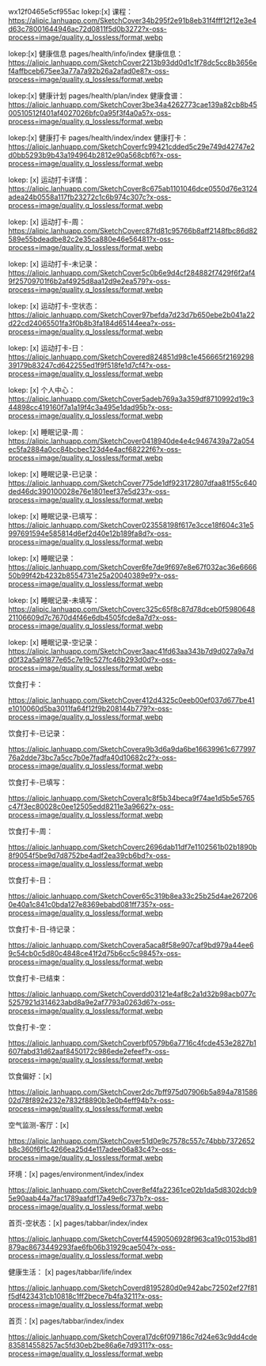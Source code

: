 wx12f0465e5cf955ac
lokep:[x]
课程：https://alipic.lanhuapp.com/SketchCover34b295f2e91b8eb31f4fff12f12e3e4d63c78001644946ac72d0811f5d0b3272?x-oss-process=image/quality,q_lossless/format,webp

lokep:[x] 健康信息 pages/health/info/index
健康信息：https://alipic.lanhuapp.com/SketchCover2213b93dd0d1c1f78dc5cc8b3656ef4affbceb675ee3a77a7a92b26a2afad0e8?x-oss-process=image/quality,q_lossless/format,webp

lokep:[x] 健康计划 pages/health/plan/index
健康食谱：https://alipic.lanhuapp.com/SketchCover3be34a4262773cae139a82cb8b4500510512f401af4027026bfc0a95f3f4a0a5?x-oss-process=image/quality,q_lossless/format,webp

lokep:[x] 健康打卡 pages/health/index/index
健康打卡：https://alipic.lanhuapp.com/SketchCoverfc99421cdded5c29e749d42747e2d0bb5293b9b43a194964b2812e90a568cbf6?x-oss-process=image/quality,q_lossless/format,webp

lokep: [x]
运动打卡详情：https://alipic.lanhuapp.com/SketchCover8c675ab1101046dce0550d76e3124adea24b0558a117fb23272c1c6b974c307c?x-oss-process=image/quality,q_lossless/format,webp

lokep: [x]
运动打卡-周：https://alipic.lanhuapp.com/SketchCoverc87fd81c95766b8aff2148fbc86d82589e55bdeadbe82c2e35ca880e46e56481?x-oss-process=image/quality,q_lossless/format,webp

lokep: [x]
运动打卡-未记录：https://alipic.lanhuapp.com/SketchCover5c0b6e9d4cf284882f7429f6f2af49f25709701f6b2af4925d8aa12d9e2ea579?x-oss-process=image/quality,q_lossless/format,webp

lokep: [x]
运动打卡-空状态：https://alipic.lanhuapp.com/SketchCover97befda7d23d7b650ebe2b041a22d22cd24065501fa3f0b8b3fa184d65144eea?x-oss-process=image/quality,q_lossless/format,webp

lokep: [x]
运动打卡-日：https://alipic.lanhuapp.com/SketchCovered824851d98c1e456665f216929839179b83247cd642255ed1f9f518fe1d7cf4?x-oss-process=image/quality,q_lossless/format,webp

lokep: [x]
个人中心：https://alipic.lanhuapp.com/SketchCover5adeb769a3a359df8710992d19c344898cc419160f7a1a19f4c3a495e1dad95b?x-oss-process=image/quality,q_lossless/format,webp

lokep: [x]
睡眠记录-周：https://alipic.lanhuapp.com/SketchCover0418940de4e4c9467439a72a054ec5fa2884a0cc84bcbec123d4e4acf68222f6?x-oss-process=image/quality,q_lossless/format,webp

lokep: [x]
睡眠记录-已记录：https://alipic.lanhuapp.com/SketchCover775de1df923172807dfaa81f55c640ded46dc390100028e76e1801eef37e5d23?x-oss-process=image/quality,q_lossless/format,webp

lokep: [x]
睡眠记录-已填写：https://alipic.lanhuapp.com/SketchCover023558198f617e3cce18f604c31e5997691594e585814d6ef2d40e12b189fa8d?x-oss-process=image/quality,q_lossless/format,webp

lokep: [x]
睡眠记录：https://alipic.lanhuapp.com/SketchCover6fe7de9f697e8e67f032ac36e666650b99f42b4232b8554731e25a20040389e9?x-oss-process=image/quality,q_lossless/format,webp

lokep: [x]
睡眠记录-未填写：https://alipic.lanhuapp.com/SketchCoverc325c65f8c87d78dceb0f598064821106609d7c7670d4f46e6db4505fcde8a7d?x-oss-process=image/quality,q_lossless/format,webp

lokep: [x]
睡眠记录-空记录：https://alipic.lanhuapp.com/SketchCover3aac41fd63aa343b7d9d027a9a7dd0f32a5a91877e65c7e19c527fc46b293d0d?x-oss-process=image/quality,q_lossless/format,webp

饮食打卡：

https://alipic.lanhuapp.com/SketchCover412d4325c0eeb00ef037d677be41e1010060d5ba3011fa64f12f9b208144b779?x-oss-process=image/quality,q_lossless/format,webp

饮食打卡-已记录：

https://alipic.lanhuapp.com/SketchCovera9b3d6a9da6be16639961c67799776a2dde73bc7a5cc7b0e7fadfa40d10682c2?x-oss-process=image/quality,q_lossless/format,webp

饮食打卡-已填写：

https://alipic.lanhuapp.com/SketchCovera1c8f5b34beca9f74ae1d5b5e5765c47f3ec80028c0ee12505edd8211e3a9662?x-oss-process=image/quality,q_lossless/format,webp

饮食打卡-周：

https://alipic.lanhuapp.com/SketchCoverc2696dab11df7e1102561b02b1890b8f9054f5be9d7d8752be4adf2ea39cb6bd?x-oss-process=image/quality,q_lossless/format,webp

饮食打卡-日：

https://alipic.lanhuapp.com/SketchCover65c319b8ea33c25b25d4ae2672060e40a1c841c0bda127e8369ebabd081ff735?x-oss-process=image/quality,q_lossless/format,webp

饮食打卡-日-待记录：

https://alipic.lanhuapp.com/SketchCovera5aca8f58e907caf9bd979a44ee69c54cb0c5d80c4848ce41f2d75b6cc5c9845?x-oss-process=image/quality,q_lossless/format,webp

饮食打卡-已结束：

https://alipic.lanhuapp.com/SketchCoverdd03121e4af8c2a1d32b98acb077c5257921d314623abd8a9e2af7793a0263d6?x-oss-process=image/quality,q_lossless/format,webp

饮食打卡-空：

https://alipic.lanhuapp.com/SketchCoverbf0579b6a7716c4fcde453e2827b1607fabd31d62aaf8450172c986ede2efeef?x-oss-process=image/quality,q_lossless/format,webp

饮食偏好：[x]

https://alipic.lanhuapp.com/SketchCover2dc7bff975d07906b5a894a78158602d78f892e232e7832f8890b3e0b4eff94b?x-oss-process=image/quality,q_lossless/format,webp

空气监测-客厅：[x]

https://alipic.lanhuapp.com/SketchCover51d0e9c7578c557c74bbb7372652b8c360f6f1c4266ea25d4e117adee06a83c4?x-oss-process=image/quality,q_lossless/format,webp

环境：[x] pages/environment/index/index

https://alipic.lanhuapp.com/SketchCover8ef4fa22361ce02b1da5d8302dcb95e90aab44a7fac1789aafdf17a49e6c737b?x-oss-process=image/quality,q_lossless/format,webp

首页-空状态：[x] pages/tabbar/index/index

https://alipic.lanhuapp.com/SketchCoverf44590506928f963ca19c0153bd81879ac8673449293fae6fb06b31929cae504?x-oss-process=image/quality,q_lossless/format,webp

健康生活： [x] pages/tabbar/life/index

https://alipic.lanhuapp.com/SketchCoverd8195280d0e942abc72502ef27f81f5df423431cb10818c1ff2bece7b4fa3211?x-oss-process=image/quality,q_lossless/format,webp

首页：[x] pages/tabbar/index/index

https://alipic.lanhuapp.com/SketchCovera17dc6f097186c7d24e63c9dd4cde835814558257ac5fd30eb2be86a6e7d9311?x-oss-process=image/quality,q_lossless/format,webp

